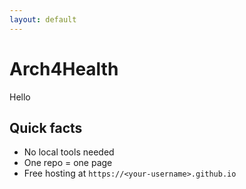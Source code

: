 ```yaml
---
layout: default
---
```


# Arch4Health

Hello

## Quick facts

- No local tools needed
- One repo = one page
- Free hosting at `https://<your-username>.github.io`
